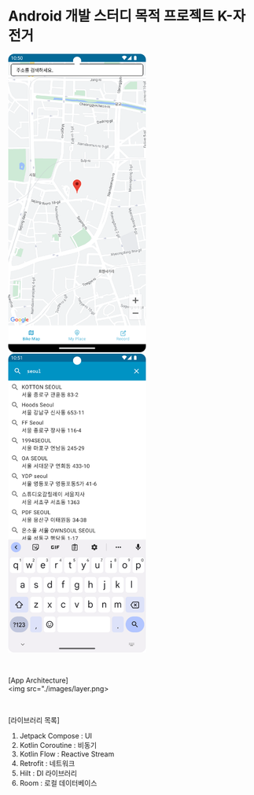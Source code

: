 # Android 개발 스터디 목적 프로젝트 K-자전거
<p>
  <img src="./images/main.png" width="280">
  <img src="./images/search_address.png" width="280">
</p>

<br>

[App Architecture]<br>
<img src="./images/layer.png>

<br>

[라이브러리 목록]<br>
1. Jetpack Compose : UI<br>
2. Kotlin Coroutine : 비동기<br>
3. Kotlin Flow : Reactive Stream
4. Retrofit : 네트워크
6. Hilt : DI 라이브러리
7. Room : 로컬 데이터베이스

